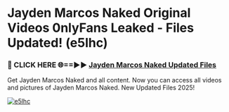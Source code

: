 # Jayden Marcos Naked Original Videos 0nlyFans Leaked - Files Updated! (e5lhc)

<h3>🔴 CLICK HERE 🌐==►► <a href="https://tinyurl.com/yckcrads" rel="nofollow">Jayden Marcos Naked Updated Files</a></h3>

Get Jayden Marcos Naked and all content. Now you can access all videos and pictures of Jayden Marcos Naked. New Updated Files 2025!

[![e5lhc](https://i.imgur.com/hpKpOFt.gif)](https://tinyurl.com/yckcrads)
